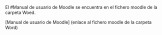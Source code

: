 
El #Manual de usuario de Moodle se encuentra en el fichero moodle de la carpeta Woed.

[Manual de usuario de Moodle] (enlace al fichero moodle de la carpeta Word)
